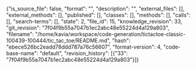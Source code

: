 {"is_source_file": false, "format": "", "description": "", "external_files": [], "external_methods": [], "published": [], "classes": [], "methods": [], "calls": [], "search-terms": [], "state": 2, "file_id": 15, "knowledge_revision": 33, "git_revision": "7f04f9b55a7047b1ec2abc48e55224d4a129a803", "filename": "/home/kavia/workspace/code-generation/tictactoe-classic-100439-100444/tic_tac_toe/README.md", "hash": "ebece526bc2eadd78ddd787a76c56607", "format-version": 4, "code-base-name": "default", "revision_history": [{"33": "7f04f9b55a7047b1ec2abc48e55224d4a129a803"}]}